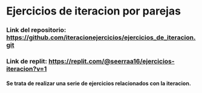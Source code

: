 # Ejercicios de iteracion por parejas
### Link del repositorio: https://github.com/iteracionejercicios/ejercicios_de_iteracion.git
### Link de replit: https://replit.com/@seerraa16/ejercicios-iteracion?v=1
#### Se trata de realizar una serie de ejercicios relacionados con la iteracion.
